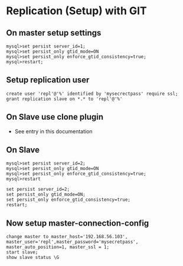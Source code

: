 # Replication (Setup) with GIT 

## On master setup settings

```
mysql>set persist server_id=1;
mysql>set persist_only gtid_mode=ON
mysql>set persist_only enforce_gtid_consistency=true; 
mysql>restart;
```

## Setup replication user 

```
create user 'repl'@'%' identified by 'mysecrectpass' require ssl;
grant replication slave on *.* to 'repl'@'%' 
```


## On Slave use clone plugin

  * See entry in this documentation 

## On Slave 

```
mysql>set persist server_id=2;
mysql>set persist_only gtid_mode=ON
mysql>set persist_only enforce_gtid_consistency=true; 
mysql>restart

set persist server_id=2;
set persist_only gtid_mode=ON;
set persist_only enforce_gtid_consistency=true; 
restart;

```

## Now setup master-connection-config 

```
change master to master_host='192.168.56.103',
master_user='repl',master_password='mysecretpass',
master_auto_position=1, master_ssl = 1;
start slave; 
show slave status \G
```
